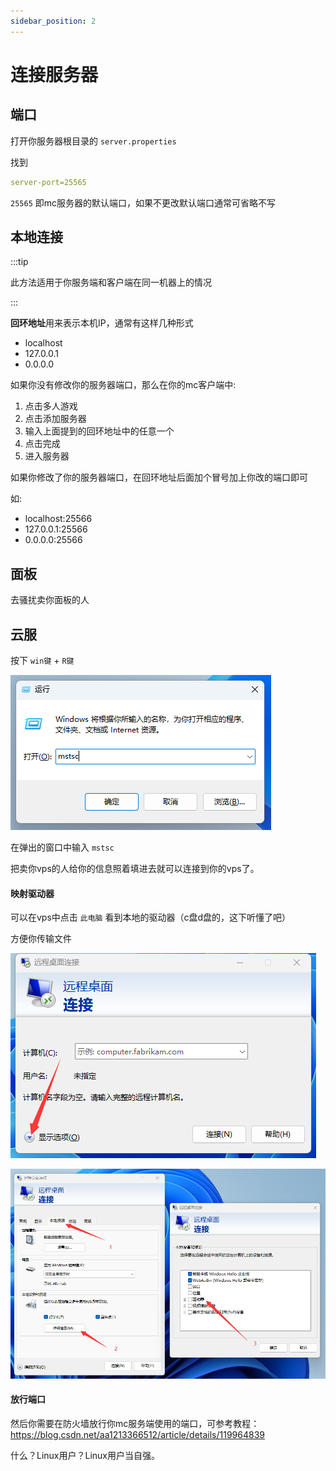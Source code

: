 ```yaml
---
sidebar_position: 2
---
```


# 连接服务器

## 端口

打开你服务器根目录的 `server.properties`

找到

```yaml
server-port=25565
```

`25565` 即mc服务器的默认端口，如果不更改默认端口通常可省略不写

## 本地连接

:::tip

此方法适用于你服务端和客户端在同一机器上的情况

:::

**回环地址**用来表示本机IP，通常有这样几种形式

- localhost
- 127.0.0.1
- 0.0.0.0

如果你没有修改你的服务器端口，那么在你的mc客户端中:

1. 点击多人游戏
2. 点击添加服务器
3. 输入上面提到的回环地址中的任意一个
4. 点击完成
5. 进入服务器

如果你修改了你的服务器端口，在回环地址后面加个冒号加上你改的端口即可

如:

- localhost:25566
- 127.0.0.1:25566
- 0.0.0.0:25566

## 面板

去骚扰卖你面板的人

## 云服

按下 `win键` + `R键`

![](_images/连接服务器/1.png)

在弹出的窗口中输入 `mstsc`

把卖你vps的人给你的信息照着填进去就可以连接到你的vps了。

#### 映射驱动器

可以在vps中点击 `此电脑` 看到本地的驱动器（c盘d盘的，这下听懂了吧）

方便你传输文件

![](_images/连接服务器/2.png)

![](_images/连接服务器/3.png)

#### 放行端口

然后你需要在防火墙放行你mc服务端使用的端口，可参考教程：https://blog.csdn.net/aa1213366512/article/details/119964839

什么？Linux用户？Linux用户当自强。
